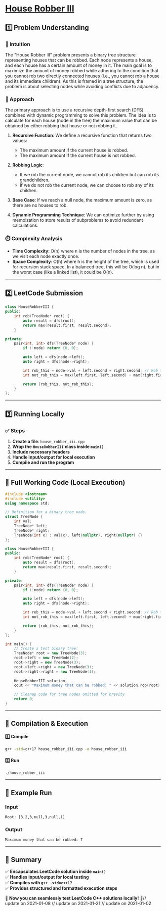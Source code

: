 # **[House Robber III](https://leetcode.com/problems/house-robber-iii/description/)**  

## **1️⃣ Problem Understanding**  
### **📌 Intuition**  
The "House Robber III" problem presents a binary tree structure representing houses that can be robbed. Each node represents a house, and each house has a certain amount of money in it. The main goal is to maximize the amount of money robbed while adhering to the condition that you cannot rob two directly connected houses (i.e., you cannot rob a house and its immediate children). As this is framed in a tree structure, the problem is about selecting nodes while avoiding conflicts due to adjacency.

### **🚀 Approach**  
The primary approach is to use a recursive depth-first search (DFS) combined with dynamic programming to solve this problem. The idea is to calculate for each house (node in the tree) the maximum value that can be obtained by either robbing that house or not robbing it.

1. **Recursive Function**: We define a recursive function that returns two values:
   - The maximum amount if the current house is robbed.
   - The maximum amount if the current house is not robbed.
  
2. **Robbing Logic**:
   - If we rob the current node, we cannot rob its children but can rob its grandchildren.
   - If we do not rob the current node, we can choose to rob any of its children.

3. **Base Case**: If we reach a null node, the maximum amount is zero, as there are no houses to rob.

4. **Dynamic Programming Technique**: We can optimize further by using memoization to store results of subproblems to avoid redundant calculations.

### **⏱️ Complexity Analysis**  
- **Time Complexity**: O(n) where n is the number of nodes in the tree, as we visit each node exactly once.  
- **Space Complexity**: O(h) where h is the height of the tree, which is used for recursion stack space. In a balanced tree, this will be O(log n), but in the worst case (like a linked list), it could be O(n).

---  

## **2️⃣ LeetCode Submission**  
```cpp
class HouseRobberIII {
public:
    int rob(TreeNode* root) {
        auto result = dfs(root);
        return max(result.first, result.second);
    }

private:
    pair<int, int> dfs(TreeNode* node) {
        if (!node) return {0, 0};

        auto left = dfs(node->left);
        auto right = dfs(node->right);

        int rob_this = node->val + left.second + right.second; // Rob this node
        int not_rob_this = max(left.first, left.second) + max(right.first, right.second); // Don't rob this node

        return {rob_this, not_rob_this};
    }
};
```  

---  

## **3️⃣ Running Locally**  
### **✅ Steps**  
1. **Create a file**: `house_robber_iii.cpp`  
2. **Wrap the `HouseRobberIII` class inside `main()`**  
3. **Include necessary headers**  
4. **Handle input/output for local execution**  
5. **Compile and run the program**  

---  

## **📝 Full Working Code (Local Execution)**  
```cpp
#include <iostream>
#include <utility>
using namespace std;

// Definition for a binary tree node.
struct TreeNode {
    int val;
    TreeNode* left;
    TreeNode* right;
    TreeNode(int x) : val(x), left(nullptr), right(nullptr) {}
};

class HouseRobberIII {
public:
    int rob(TreeNode* root) {
        auto result = dfs(root);
        return max(result.first, result.second);
    }

private:
    pair<int, int> dfs(TreeNode* node) {
        if (!node) return {0, 0};

        auto left = dfs(node->left);
        auto right = dfs(node->right);

        int rob_this = node->val + left.second + right.second; // Rob this node
        int not_rob_this = max(left.first, left.second) + max(right.first, right.second); // Don't rob this node

        return {rob_this, not_rob_this};
    }
};

int main() {
    // Create a test binary tree:
    TreeNode* root = new TreeNode(3);
    root->left = new TreeNode(2);
    root->right = new TreeNode(3);
    root->left->right = new TreeNode(3);
    root->right->right = new TreeNode(1);
    
    HouseRobberIII solution;
    cout << "Maximum money that can be robbed: " << solution.rob(root) << endl;

    // Cleanup code for tree nodes omitted for brevity
    return 0;
}
```  

---  

## **🔧 Compilation & Execution**  
#### **1️⃣ Compile**  
```bash
g++ -std=c++17 house_robber_iii.cpp -o house_robber_iii
```  

#### **2️⃣ Run**  
```bash
./house_robber_iii
```  

---  

## **🎯 Example Run**  
### **Input**  
```
Root: [3,2,3,null,3,null,1]
```  
### **Output**  
```
Maximum money that can be robbed: 7
```  

---  

## **📌 Summary**  
✅ **Encapsulates LeetCode solution inside `main()`**  
✅ **Handles input/output for local testing**  
✅ **Compiles with `g++ -std=c++17`**  
✅ **Provides structured and formatted execution steps**  

🚀 **Now you can seamlessly test LeetCode C++ solutions locally!** 🚀// update on 2021-01-08
// update on 2021-01-21
// update on 2021-01-02
